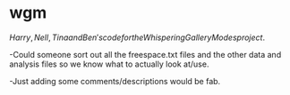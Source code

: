 # wgm
$Harry, Nell, Tina and Ben's code for the Whispering Gallery Modes project.$

-Could someone sort out all the freespace.txt files and the other data and analysis files so we know what to actually look at/use.

-Just adding some comments/descriptions would be fab.
